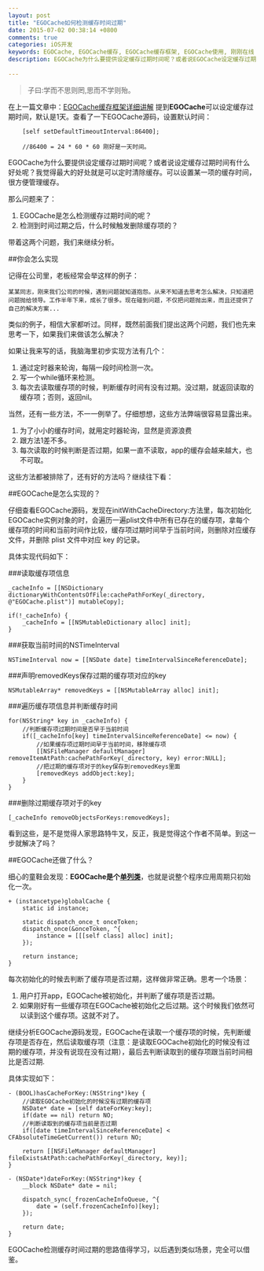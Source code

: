 ```yaml
---
layout: post
title: "EGOCache如何检测缓存时间过期"
date: 2015-07-02 00:38:14 +0800
comments: true
categories: iOS开发
keywords: EGOCache, EGOCache缓存, EGOCache缓存框架, EGOCache使用, 刚刚在线
description: EGOCache为什么要提供设定缓存过期时间呢？或者说EGOCache设定缓存过期时间有什么好处呢？我觉得最大的好处就是EGOCache可以定时清除缓存。EGOCache可以设置某一项的缓存时间，EGOCache很方便管理缓存。
 
---
```

> 子曰:学而不思则罔,思而不学则殆。

在上一篇文章中：[EGOCache缓存框架详细讲解](http://www.superqq.com/blog/2015/07/01/egocachehuan-cun-kuang-jia-xiang-xi-jiang-jie/) 提到**EGOCache**可以设定缓存过期时间，默认是1天。查看了一下EGOCache源码，设置默认时间：

		[self setDefaultTimeoutInterval:86400];
		
		//86400 = 24 * 60 * 60 刚好是一天时间。

EGOCache为什么要提供设定缓存过期时间呢？或者说设定缓存过期时间有什么好处呢？我觉得最大的好处就是可以定时清除缓存。可以设置某一项的缓存时间，很方便管理缓存。

那么问题来了：

1. EGOCache是怎么检测缓存过期时间的呢？
2. 检测到时间过期之后，什么时候触发删除缓存项的？

带着这两个问题，我们来继续分析。

##你会怎么实现

记得在公司里，老板经常会举这样的例子：

	某某同志，刚来我们公司的时候，遇到问题就知道抱怨。从来不知道去思考怎么解决，只知道把问题抛给领导。工作半年下来，成长了很多。现在碰到问题，不仅把问题抛出来，而且还提供了自己的解决方案...
	
类似的例子，相信大家都听过。同样，既然前面我们提出这两个问题，我们也先来思考一下，如果我们来做该怎么解决？

如果让我来写的话，我脑海里初步实现方法有几个：

1. 通过定时器来轮询，每隔一段时间检测一次。
2. 写一个while循环来检测。
3. 每次去读取缓存项的时候，判断缓存时间有没有过期。没过期，就返回读取的缓存项；否则，返回nil。

当然，还有一些方法，不一一例举了。仔细想想，这些方法弊端很容易显露出来。

1. 为了小小的缓存时间，就用定时器轮询，显然是资源浪费
2. 跟方法1差不多。
3. 每次读取的时候判断是否过期，如果一直不读取，app的缓存会越来越大，也不可取。

这些方法都被排除了，还有好的方法吗？继续往下看：

##EGOCache是怎么实现的？

仔细查看EGOCache源码，发现在initWithCacheDirectory:方法里，每次初始化EGOCache实例对象的时，会遍历一遍plist文件中所有已存在的缓存项，拿每个缓存项的时间和当前时间作比较，缓存项过期时间早于当前时间，则删除对应缓存文件，并删除 plist 文件中对应 key 的记录。

具体实现代码如下：

###读取缓存项信息

	_cacheInfo = [[NSDictionary dictionaryWithContentsOfFile:cachePathForKey(_directory, @"EGOCache.plist")] mutableCopy];
		
	if(!_cacheInfo) {
		_cacheInfo = [[NSMutableDictionary alloc] init];
	}
	
###获取当前时间的NSTimeInterval
			
	NSTimeInterval now = [[NSDate date] timeIntervalSinceReferenceDate];
	
###声明removedKeys保存过期的缓存项对应的key
	
	NSMutableArray* removedKeys = [[NSMutableArray alloc] init];

###遍历缓存项信息并判断缓存时间

	for(NSString* key in _cacheInfo) {
		//判断缓存项过期时间是否早于当前时间
		if([_cacheInfo[key] timeIntervalSinceReferenceDate] <= now) {
			//如果缓存项过期时间早于当前时间，移除缓存项
			[[NSFileManager defaultManager] removeItemAtPath:cachePathForKey(_directory, key) error:NULL];
			//把过期的缓存项对于的key保存到removedKeys里面
			[removedKeys addObject:key];
		}
	}
	
###删除过期缓存项对于的key
	
	[_cacheInfo removeObjectsForKeys:removedKeys];
	
看到这些，是不是觉得人家思路特牛叉，反正，我是觉得这个作者不简单。到这一步就解决了吗？

##EGOCache还做了什么？

细心的童鞋会发现：**EGOCache是个[单列类](http://www.superqq.com/blog/2015/06/13/ios-she-ji-mo-shi-xi-lie-:singleton-dan-li-mo-shi/)**，也就是说整个程序应用周期只初始化一次。

	+ (instancetype)globalCache {
		static id instance;
		
		static dispatch_once_t onceToken;
		dispatch_once(&onceToken, ^{
			instance = [[[self class] alloc] init];
		});
		
		return instance;
	}

每次初始化的时候去判断了缓存项是否过期，这样做非常正确。思考一个场景：

1. 用户打开app，EGOCache被初始化，并判断了缓存项是否过期。
2. 如果刚好有一些缓存项在EGOCache被初始化之后过期。这个时候我们依然可以读到这个缓存项。这就不对了。

继续分析EGOCache源码发现，EGOCache在读取一个缓存项的时候，先判断缓存项是否存在，然后读取缓存项（注意：是读取EGOCache初始化的时候没有过期的缓存项，并没有说现在没有过期），最后去判断读取到的缓存项跟当前时间相比是否过期.

具体实现如下：

	- (BOOL)hasCacheForKey:(NSString*)key {
		//读取EGOCache初始化的时候没有过期的缓存项
		NSDate* date = [self dateForKey:key];
		if(date == nil) return NO;
		//判断读取到的缓存项当前是否过期
		if([date timeIntervalSinceReferenceDate] < CFAbsoluteTimeGetCurrent()) return NO;
		
		return [[NSFileManager defaultManager] fileExistsAtPath:cachePathForKey(_directory, key)];
	}
	
	- (NSDate*)dateForKey:(NSString*)key {
		__block NSDate* date = nil;
	
		dispatch_sync(_frozenCacheInfoQueue, ^{
			date = (self.frozenCacheInfo)[key];
		});
	
		return date;
	}

EGOCache检测缓存时间过期的思路值得学习，以后遇到类似场景，完全可以借鉴。